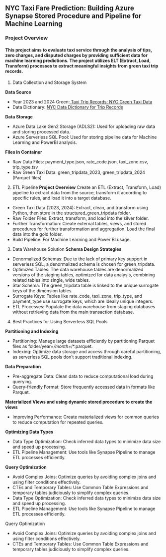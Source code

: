 ## NYC Taxi Fare Prediction: Building Azure Synapse Stored Procedure and Pipeline for Machine Learning

### Project Overview
#### This project aims to evaluate taxi service through the analysis of tips, zero charges, and disputed charges by providing sufficient data for machine learning predictions. The project utilizes ELT (Extract, Load, Transform) processes to extract meaningful insights from green taxi trip records.
1. Data Collection and Storage System

**Data Source**
- Year 2023 and 2024 Green:[ Taxi Trip Records: NYC Green Taxi Data](https://www.nyc.gov/site/tlc/about/tlc-trip-record-data.page)
-	Data Dictionary: [NYC Data Dictionary for Trip Records](https://www.nyc.gov/assets/tlc/downloads/pdf/data_dictionary_trip_records_green.pdf)

**Data Storage**
- Azure Data Lake Gen2 Storage (ADLS2): Used for uploading raw data and storing processed data.
- Azure Serverless SQL Pool: Used for storing pipeline data for Machine Learning and PowerBI analysis.
  
**Files in Container**
- Raw Data Files: payment_type.json, rate_code.json, taxi_zone.csv, trip_type.tsv
- Raw Green Taxi Data: green_tripdata_2023, green_tripdata_2024 (Parquet files)

2. ETL Pipeline
**Project Overview**
Create an ETL (Extract, Transform, Load) pipeline to extract data from the source, transform it according to specific rules, and load it into a target database.
-	Green Taxi Data (2023, 2024): Extract, clean, and transform using Python, then store in the structured_green_tripdata folder.
-	Raw Folder Files: Extract, transform, and load into the silver folder.
-	Further Transformation: Create external tables, views, and stored procedures for further transformation and aggregation. Load the final data into the gold folder.
-	Build Pipeline: For Machine Learning and Power BI usage.
  
3. Data Warehouse Solution
**Schema Design Strategies**
-	Denormalized Schemas: Due to the lack of primary key support in serverless SQL, a denormalized schema is chosen for green_tripdata.
-	Optimized Tables: The data warehouse tables are denormalized versions of the staging tables, optimized for data analysis, combining related tables into single, wide tables.
-	Star Schema: The green_tripdata table is linked to the unique surrogate keys of the dimension tables.
-	Surrogate Keys: Tables like rate_code, taxi_zone, trip_type, and payment_type use surrogate keys, which are ideally unique integers.
-	ETL Processes: Populate the data warehouse from staging databases without retrieving data from the main transaction database.
  
4. Best Practices for Using Serverless SQL Pools
   
**Partitioning and Indexing**
-	Partitioning: Manage large datasets efficiently by partitioning Parquet files as folder/year=*/month=*/*.parquet.
-	Indexing: Optimize data storage and access through careful partitioning, as serverless SQL pools don’t support traditional indexing.
  
**Data Preparation**
-	Pre-aggregate Data: Clean data to reduce computational load during querying.
-	Query-friendly Format: Store frequently accessed data in formats like Parquet.
  
**Materialized Views and using dynamic stored procedure to create the views**
-	Improving Performance: Create materialized views for common queries to reduce computation for repeated queries.
  
**Optimizing Data Types**
- Data Type Optimization: Check inferred data types to minimize data size and speed up processing.
-	ETL Pipeline Management: Use tools like Synapse Pipeline to manage ETL processes efficiently.

**Query Optimization**
-	Avoid Complex Joins: Optimize queries by avoiding complex joins and using filter conditions effectively.
-	CTEs and Temporary Tables: Use Common Table Expressions and temporary tables judiciously to simplify complex queries.
-	Data Type Optimization: Check inferred data types to minimize data size and speed up processing.
-	ETL Pipeline Management: Use tools like Synapse Pipeline to manage ETL processes efficiently.
  
Query Optimization
-	Avoid Complex Joins: Optimize queries by avoiding complex joins and using filter conditions effectively.
-	CTEs and Temporary Tables: Use Common Table Expressions and temporary tables judiciously to simplify complex queries.
